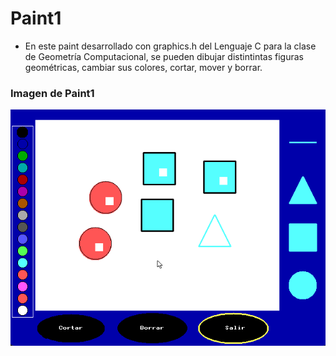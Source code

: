 # Paint1
* En este paint desarrollado con graphics.h del Lenguaje C para la clase de Geometría Computacional, se pueden dibujar distintintas figuras geométricas, 
  cambiar sus colores, cortar, mover y borrar.
  
 ### Imagen de Paint1 
 
 ![paint1](https://github.com/E-Fitoria/Paint1/blob/main/VerPaint1.png)
